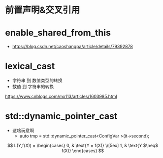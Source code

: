 # 前置声明&交叉引用


# enable_shared_from_this
- https://blog.csdn.net/caoshangpa/article/details/79392878

# lexical_cast
- 字符串 到 数值类型的转换
- 数值 到 字符串的转换 

https://www.cnblogs.com/mx113/articles/1603985.html


# std::dynamic_pointer_cast

- 这啥玩意啊
  - auto tmp = std::dynamic_pointer_cast<ConfigVar<T> >(it->second);

$$
L(Y,f(X)) =
\begin{cases}
0, & \text{Y = f(X)} \\[5ex]
1, & \text{Y $\neq$ f(X)}
\end{cases}
$$